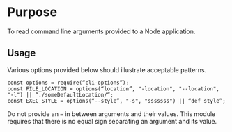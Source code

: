 # Purpose  
To read command line arguments provided to a Node application.  
## Usage  
Various options provided below should illustrate acceptable patterns.  
```
const options = require(“cli-options”);
const FILE_LOCATION = options(“location”, "-location", "--location", "-l") || “./someDefaultLocation/“;
const EXEC_STYLE = options(“--style”, "-s", "sssssss") || “def style”;
```
Do not provide an `=` in between arguments and their values. This module requires that there is no equal sign separating an argument and its value. 

